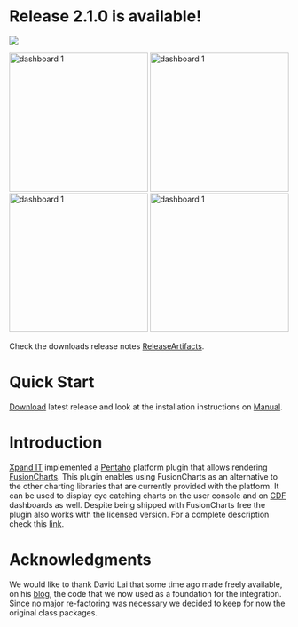 # Release 2.1.0 is available! #


[![](http://img215.imageshack.us/img215/2140/downloadnoversion.png)](http://xpand-it.com/en/solutions-en/pentaho-fusioncharts-plugin-en)




<img src='http://img141.imageshack.us/img141/674/dashboard5.png' alt='dashboard 1' width='250px' /> <img src='http://img52.imageshack.us/img52/488/dashboard4.png' alt='dashboard 1' width='250px' />
<img src='http://img515.imageshack.us/img515/3138/fusionmaps.png' alt='dashboard 1' width='250px' />
<img src='http://imageshack.us/a/img259/5381/fusionanalyzer.jpg' alt='dashboard 1' width='250px' />


Check the downloads release notes [ReleaseArtifacts](ReleaseArtifacts.md).


# Quick Start #
[Download](http://xpand-it.com/en/solutions-en/pentaho-fusioncharts-plugin-en) latest release and look at the installation instructions on [Manual](Manual.md).

# Introduction #
[Xpand IT](http://xpand-it.com/) implemented a [Pentaho](http://sourceforge.net/projects/pentaho/) platform plugin that allows rendering [FusionCharts](http://www.fusioncharts.com/). This plugin enables using FusionCharts as an alternative to the other charting libraries that are currently provided with the platform.
It can be used to display eye catching charts on the user console and on [CDF](http://code.google.com/p/pentaho-cdf/) dashboards as well. Despite being shipped with FusionCharts free the plugin also works with the licensed version. For a complete description check this [link](http://www.xpand-it.com/fusioncharts).

# Acknowledgments #
We would like to thank David Lai that some time ago made freely available, on his [blog](http://davidlai101.com/blog/), the code that we now used as a foundation for the integration. Since no major re-factoring was necessary we decided to keep for now the original class packages.